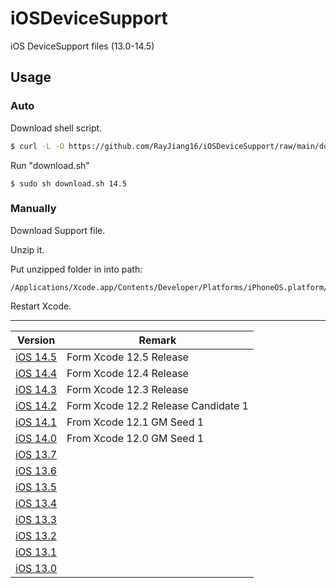 # iOSDeviceSupport

iOS DeviceSupport files (13.0-14.5)


## Usage

### Auto

Download shell script.

```sh
$ curl -L -O https://github.com/RayJiang16/iOSDeviceSupport/raw/main/download.sh
```

Run "download.sh"

```shell
$ sudo sh download.sh 14.5
```



### Manually

Download Support file.

Unzip it.

Put unzipped folder in into path:

```
/Applications/Xcode.app/Contents/Developer/Platforms/iPhoneOS.platform/DeviceSupport
```

Restart Xcode.

---

| Version | Remark |
| ----- | ----  |
| [iOS 14.5](https://github.com/RayJiang16/iOSDeviceSupport/raw/main/DeviceSupport/iOS14/14.5.zip) | Form Xcode 12.5 Release |
| [iOS 14.4](https://github.com/RayJiang16/iOSDeviceSupport/raw/main/DeviceSupport/iOS14/14.4.zip) | Form Xcode 12.4 Release |
| [iOS 14.3](https://github.com/RayJiang16/iOSDeviceSupport/raw/main/DeviceSupport/iOS14/14.3.zip) | Form Xcode 12.3 Release |
| [iOS 14.2](https://github.com/RayJiang16/iOSDeviceSupport/raw/main/DeviceSupport/iOS14/14.2.zip) | Form Xcode 12.2 Release Candidate 1 |
| [iOS 14.1](https://github.com/RayJiang16/iOSDeviceSupport/raw/main/DeviceSupport/iOS14/14.1.zip) | From Xcode 12.1 GM Seed 1 |
| [iOS 14.0](https://github.com/RayJiang16/iOSDeviceSupport/raw/main/DeviceSupport/iOS14/14.0.zip) | From Xcode 12.0 GM Seed 1 |
| [iOS 13.7](https://github.com/RayJiang16/iOSDeviceSupport/raw/main/DeviceSupport/iOS13/13.7.zip) |  |
| [iOS 13.6](https://github.com/RayJiang16/iOSDeviceSupport/raw/main/DeviceSupport/iOS13/13.6.zip) |  |
| [iOS 13.5](https://github.com/RayJiang16/iOSDeviceSupport/raw/main/DeviceSupport/iOS13/13.5.zip) |  |
| [iOS 13.4](https://github.com/RayJiang16/iOSDeviceSupport/raw/main/DeviceSupport/iOS13/13.4.zip) |  |
| [iOS 13.3](https://github.com/RayJiang16/iOSDeviceSupport/raw/main/DeviceSupport/iOS13/13.3.zip) |  |
| [iOS 13.2](https://github.com/RayJiang16/iOSDeviceSupport/raw/main/DeviceSupport/iOS13/13.2.zip) |  |
| [iOS 13.1](https://github.com/RayJiang16/iOSDeviceSupport/raw/main/DeviceSupport/iOS13/13.1.zip) |  |
| [iOS 13.0](https://github.com/RayJiang16/iOSDeviceSupport/raw/main/DeviceSupport/iOS13/13.0.zip) |  |
